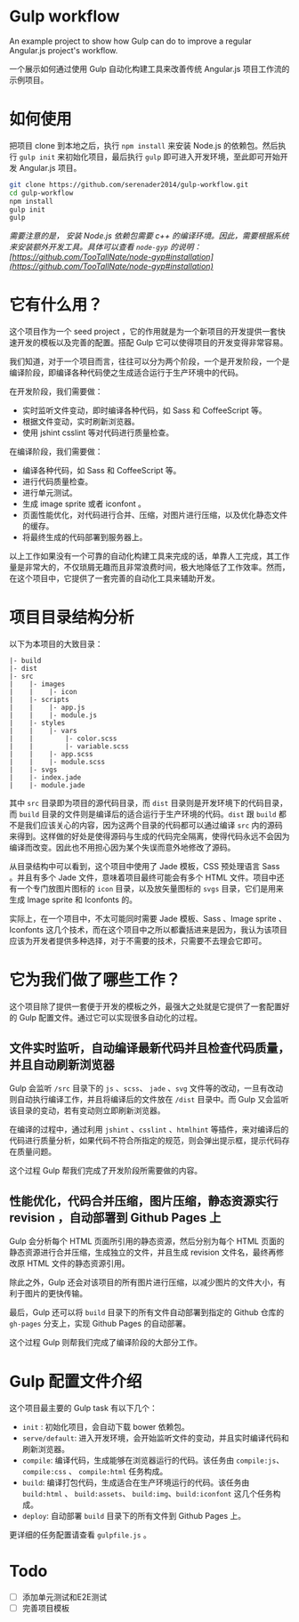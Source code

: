 # Gulp workflow
An example project to show how Gulp can do to improve a regular Angular.js project's workflow. 

一个展示如何通过使用 Gulp 自动化构建工具来改善传统 Angular.js 项目工作流的示例项目。

# 如何使用

把项目 clone 到本地之后，执行 `npm install` 来安装 Node.js 的依赖包。然后执行 `gulp init` 来初始化项目，最后执行 `gulp` 即可进入开发环境，至此即可开始开发 Angular.js 项目。

```bash
git clone https://github.com/serenader2014/gulp-workflow.git
cd gulp-workflow
npm install
gulp init
gulp
```

_需要注意的是， 安装 Node.js 依赖包需要 c++ 的编译环境。因此，需要根据系统来安装额外开发工具。具体可以查看 `node-gyp` 的说明：[https://github.com/TooTallNate/node-gyp#installation](https://github.com/TooTallNate/node-gyp#installation)_

# 它有什么用？

这个项目作为一个 seed project ，它的作用就是为一个新项目的开发提供一套快速开发的模板以及完善的配置。搭配 Gulp 它可以使得项目的开发变得非常容易。

我们知道，对于一个项目而言，往往可以分为两个阶段，一个是开发阶段，一个是编译阶段，即编译各种代码使之生成适合运行于生产环境中的代码。

在开发阶段，我们需要做：

- 实时监听文件变动，即时编译各种代码，如 Sass 和 CoffeeScript 等。
- 根据文件变动，实时刷新浏览器。
- 使用 jshint csslint 等对代码进行质量检查。

在编译阶段，我们需要做：

- 编译各种代码，如 Sass 和 CoffeeScript 等。
- 进行代码质量检查。
- 进行单元测试。
- 生成 image sprite 或者 iconfont 。
- 页面性能优化，对代码进行合并、压缩，对图片进行压缩，以及优化静态文件的缓存。
- 将最终生成的代码部署到服务器上。

以上工作如果没有一个可靠的自动化构建工具来完成的话，单靠人工完成，其工作量是非常大的，不仅琐屑无趣而且非常浪费时间，极大地降低了工作效率。然而，在这个项目中，它提供了一套完善的自动化工具来辅助开发。

# 项目目录结构分析

以下为本项目的大致目录：

```
|- build
|- dist
|- src
|    |- images
|    |    |- icon
|    |- scripts
|    |    |- app.js
|    |    |- module.js
|    |- styles
|    |    |- vars
|    |        |- color.scss
|    |        |- variable.scss
|    |    |- app.scss
|    |    |- module.scss
|    |- svgs
|    |- index.jade
|    |- module.jade
```

其中 `src` 目录即为项目的源代码目录，而 `dist` 目录则是开发环境下的代码目录，而 `build` 目录的文件则是编译后的适合运行于生产环境的代码。`dist` 跟 `build` 都不是我们应该关心的内容，因为这两个目录的代码都可以通过编译 `src` 内的源码来得到。这样做的好处是使得源码与生成的代码完全隔离，使得代码永远不会因为编译而改变。因此也不用担心因为某个失误而意外地修改了源码。

从目录结构中可以看到，这个项目中使用了 Jade 模板，CSS 预处理语言 Sass 。并且有多个 Jade 文件，意味着项目最终可能会有多个 HTML 文件。项目中还有一个专门放图片图标的 `icon` 目录，以及放矢量图标的 `svgs` 目录，它们是用来生成 Image sprite 和 Iconfonts 的。

实际上，在一个项目中，不太可能同时需要 Jade 模板、Sass 、Image sprite 、Iconfonts 这几个技术，而在这个项目中之所以都囊括进来是因为，我认为该项目应该为开发者提供多种选择，对于不需要的技术，只需要不去理会它即可。

# 它为我们做了哪些工作？

这个项目除了提供一套便于开发的模板之外，最强大之处就是它提供了一套配置好的 Gulp 配置文件。通过它可以实现很多自动化的过程。

## 文件实时监听，自动编译最新代码并且检查代码质量，并且自动刷新浏览器

Gulp 会监听 `/src` 目录下的 `js` 、`scss`、 `jade` 、`svg` 文件等的改动，一旦有改动则自动执行编译工作，并且将编译后的文件放在 `/dist` 目录中。而 Gulp 又会监听该目录的变动，若有变动则立即刷新浏览器。

在编译的过程中，通过利用 `jshint` 、`csslint` 、`htmlhint` 等插件，来对编译后的代码进行质量分析，如果代码不符合所指定的规范，则会弹出提示框，提示代码存在质量问题。

这个过程 Gulp 帮我们完成了开发阶段所需要做的内容。

## 性能优化，代码合并压缩，图片压缩，静态资源实行 revision ，自动部署到 Github Pages 上

Gulp 会分析每个 HTML 页面所引用的静态资源，然后分别为每个 HTML 页面的静态资源进行合并压缩，生成独立的文件，并且生成 revision 文件名，最终再修改原 HTML 文件的静态资源引用。

除此之外，Gulp 还会对该项目的所有图片进行压缩，以减少图片的文件大小，有利于图片的更快传输。

最后，Gulp 还可以将 `build` 目录下的所有文件自动部署到指定的 Github 仓库的 `gh-pages` 分支上，实现 Github Pages 的自动部署。

这个过程 Gulp 则帮我们完成了编译阶段的大部分工作。


# Gulp 配置文件介绍

这个项目最主要的  Gulp task 有以下几个：

- `init` : 初始化项目，会自动下载 bower 依赖包。
- `serve/default`: 进入开发环境，会开始监听文件的变动，并且实时编译代码和刷新浏览器。
- `compile`: 编译代码，生成能够在浏览器运行的代码。该任务由 `compile:js`、 `compile:css` 、 `compile:html` 任务构成。
- `build`: 编译打包代码，生成适合在生产环境运行的代码。该任务由  `build:html` 、 `build:assets`、 `build:img`、`build:iconfont` 这几个任务构成。
- `deploy`: 自动部署 `build` 目录下的所有文件到 Github Pages 上。

更详细的任务配置请查看 `gulpfile.js` 。

# Todo

- [ ] 添加单元测试和E2E测试
- [ ] 完善项目模板